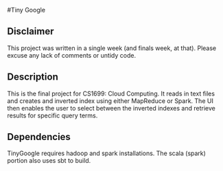 #Tiny Google

## Disclaimer
This project was written in a single week (and finals week, at that). Please excuse any lack of comments or untidy code. 

## Description
This is the final project for CS1699: Cloud Computing. 
It reads in text files and creates and inverted index using either MapReduce or Spark. 
The UI then enables the user to select between the inverted indexes and retrieve results for specific query terms. 

## Dependencies
TinyGoogle requires hadoop and spark installations. The scala (spark) portion also uses sbt to build. 
